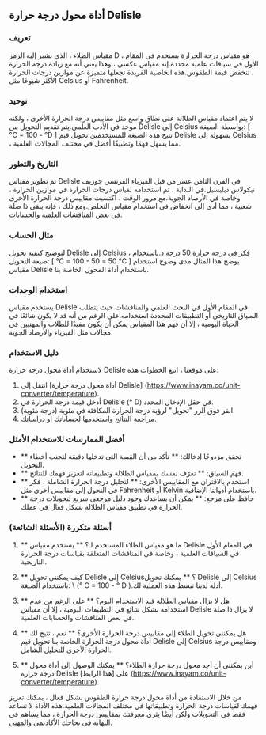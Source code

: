 ## أداة محول درجة حرارة Delisle

### تعريف
مقياس الطلاء ، الذي يشير إليه الرمز D ، هو مقياس درجة الحرارة يستخدم في المقام الأول في سياقات علمية محددة.إنه مقياس عكسي ، وهذا يعني أنه مع زيادة درجة الحرارة ، تنخفض قيمة الطقوس.هذه الخاصية الفريدة تجعلها متميزة عن موازين درجات الحرارة الأكثر شيوعًا مثل Celsius أو Fahrenheit.

### توحيد
لا يتم اعتماد مقياس الطلالة على نطاق واسع مثل مقاييس درجة الحرارة الأخرى ، ولكنه موحد في الأدب العلمي.يتم تقديم التحويل من Delisle إلى Celsius بواسطة الصيغة:
\[ °C = 100 - °D \]
تتيح هذه الصيغة للمستخدمين تحويل قيم Delisle بسهولة إلى Celsius ، مما يسهل فهمًا وتطبيقًا أفضل في مختلف المجالات العلمية.

### التاريخ والتطور
تم تطوير مقياس Delisle في القرن الثامن عشر من قبل الفيزياء الفرنسي جوزيف نيكولاس ديليسيل.في البداية ، تم استخدامه لقياس درجات الحرارة في موازين الحرارة ، وخاصة في الأرصاد الجوية.مع مرور الوقت ، اكتسبت مقاييس درجة الحرارة الأخرى شعبية ، مما أدى إلى انخفاض في استخدام مقياس التخلص.ومع ذلك ، فإنه يبقى ذا صلة في بعض المناقشات العلمية والحسابات.

### مثال الحساب
لتوضيح كيفية تحويل Delisle إلى Celsius ، فكر في درجة حرارة 50 درجة د.باستخدام صيغة التحويل:
\[ °C = 100 - 50 = 50 °C \]
يوضح هذا المثال مدى وضوح استخدام مقياس Delisle باستخدام أداة المحول الخاصة بنا.

### استخدام الوحدات
يستخدم مقياس Delisle في المقام الأول في البحث العلمي والمناقشات حيث يتطلب السياق التاريخي أو التطبيقات المحددة استخدامه.على الرغم من أنه قد لا يكون شائعًا في الحياة اليومية ، إلا أن فهم هذا المقياس يمكن أن يكون مفيدًا للطلاب والمهنيين في مجالات مثل الفيزياء والأرصاد الجوية.

### دليل الاستخدام
لاستخدام أداة محول درجة حرارة Delisle على موقعنا ، اتبع الخطوات هذه:
1. انتقل إلى [أداة محول درجة حرارة Delisle] (https://www.inayam.co/unit-converter/temperature).
2. أدخل قيمة درجة الحرارة في Delisle (° D) في حقل الإدخال المحدد.
3. انقر فوق الزر "تحويل" لرؤية درجة الحرارة المكافئة في مئوية (درجة مئوية).
4. مراجعة النتائج واستخدمها لحساباتك أو دراساتك.

### أفضل الممارسات للاستخدام الأمثل
- ** تحقق مزدوجًا إدخالك: ** تأكد من أن القيمة التي تدخلها دقيقة لتجنب أخطاء التحويل.
- ** فهم السياق: ** تعرّف نفسك بمقياس الطلالة وتطبيقاته لتعزيز فهمك للنتائج.
- ** استخدم بالاقتران مع المقاييس الأخرى: ** لتحليل درجة الحرارة الشاملة ، فكر في التحول إلى مقاييس أخرى مثل Fahrenheit أو Kelvin باستخدام أدواتنا الإضافية.
- ** حافظ على مرجع: ** يمكن أن يساعدك وجود دليل مرجعي سريع لتحويلات درجة الحرارة في تطبيق مقياس الطلالة بشكل فعال في عملك.

### أسئلة متكررة (الأسئلة الشائعة)

1. ** ما هو مقياس الطلاء المستخدم لـ؟ **
يستخدم مقياس Delisle في المقام الأول في السياقات العلمية ، وخاصة في المناقشات المتعلقة بقياسات درجة الحرارة التاريخية.

2. ** كيف يمكنني تحويل Delisle إلى Celsius؟ **
يمكنك تحويل Delisle إلى Celsius باستخدام الصيغة: \ (° C = 100 - ° D \).أدلة لدينا تبسط هذه العملية لك.

3. ** هل لا يزال مقياس الطلالة قيد الاستخدام اليوم؟ **
على الرغم من عدم استخدامه بشكل شائع في التطبيقات اليومية ، إلا أن مقياس Delisle لا يزال ذا صلة في بعض المناقشات والحسابات العلمية.

4. ** هل يمكنني تحويل الطلاء إلى مقاييس درجة الحرارة الأخرى؟ **
نعم ، تتيح لك أداة محول درجة الحرارة الخاصة بنا تحويل قيم Delisle إلى Celsius ومقاييس درجة الحرارة الأخرى للتحليل الشامل.

5. ** أين يمكنني أن أجد محول درجة حرارة الطلاء؟ **
يمكنك الوصول إلى أداة محول درجة حرارة Delisle على [هذا الرابط] (https://www.inayam.co/unit-converter/temperature).

من خلال الاستفادة من أداة محول درجة حرارة الطقوس بشكل فعال ، يمكنك تعزيز فهمك لقياسات درجة الحرارة وتطبيقاتها في مختلف المجالات العلمية.هذه الأداة لا تساعد فقط في التحويلات ولكن أيضًا يثري معرفتك بمقاييس درجة الحرارة ، مما يساهم في النهاية في نجاحك الأكاديمي والمهني.